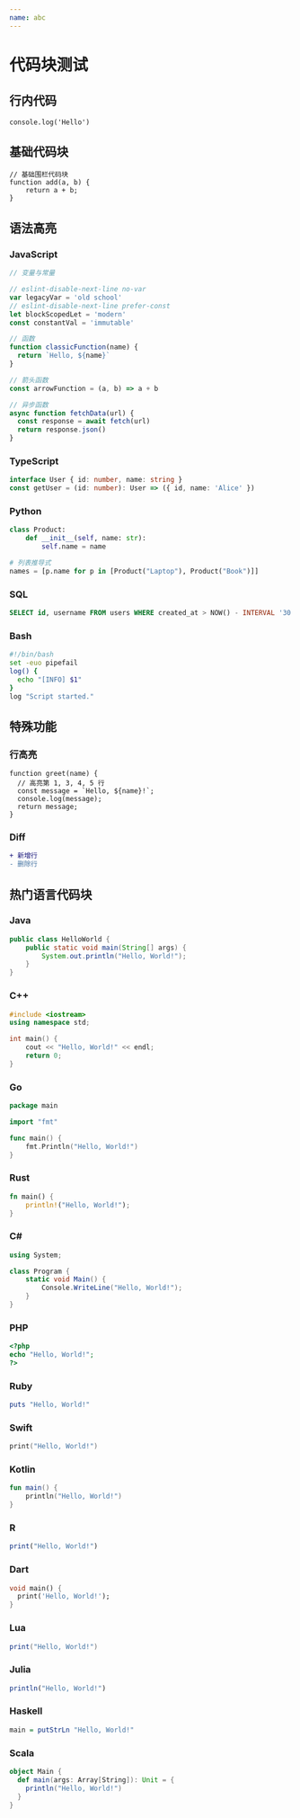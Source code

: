 ```yaml
---
name: abc
---
```


# 代码块测试

## 行内代码

`console.log('Hello')`

## 基础代码块

```
// 基础围栏代码块
function add(a, b) {
    return a + b;
}
```

## 语法高亮

### JavaScript

```javascript
// 变量与常量

// eslint-disable-next-line no-var
var legacyVar = 'old school'
// eslint-disable-next-line prefer-const
let blockScopedLet = 'modern'
const constantVal = 'immutable'

// 函数
function classicFunction(name) {
  return `Hello, ${name}`
}

// 箭头函数
const arrowFunction = (a, b) => a + b

// 异步函数
async function fetchData(url) {
  const response = await fetch(url)
  return response.json()
}
```

### TypeScript

```typescript
interface User { id: number, name: string }
const getUser = (id: number): User => ({ id, name: 'Alice' })
```

### Python

```python
class Product:
    def __init__(self, name: str):
        self.name = name

# 列表推导式
names = [p.name for p in [Product("Laptop"), Product("Book")]]
```

### SQL

```sql
SELECT id, username FROM users WHERE created_at > NOW() - INTERVAL '30 days';
```

### Bash

```bash
#!/bin/bash
set -euo pipefail
log() {
  echo "[INFO] $1"
}
log "Script started."
```

## 特殊功能

### 行高亮

```javascript{1,3-5}
function greet(name) {
  // 高亮第 1, 3, 4, 5 行
  const message = `Hello, ${name}!`;
  console.log(message);
  return message;
}
```

### Diff

```diff
+ 新增行
- 删除行
```

## 热门语言代码块

### Java

```java
public class HelloWorld {
    public static void main(String[] args) {
        System.out.println("Hello, World!");
    }
}
```

### C++

```cpp
#include <iostream>
using namespace std;

int main() {
    cout << "Hello, World!" << endl;
    return 0;
}
```

### Go

```go
package main

import "fmt"

func main() {
    fmt.Println("Hello, World!")
}
```

### Rust

```rust
fn main() {
    println!("Hello, World!");
}
```

### C#

```csharp
using System;

class Program {
    static void Main() {
        Console.WriteLine("Hello, World!");
    }
}
```

### PHP

```php
<?php
echo "Hello, World!";
?>
```

### Ruby

```ruby
puts "Hello, World!"
```

### Swift

```swift
print("Hello, World!")
```

### Kotlin

```kotlin
fun main() {
    println("Hello, World!")
}
```

### R

```r
print("Hello, World!")
```

### Dart

```dart
void main() {
  print('Hello, World!');
}
```

### Lua

```lua
print("Hello, World!")
```

### Julia

```julia
println("Hello, World!")
```

### Haskell

```haskell
main = putStrLn "Hello, World!"
```

### Scala

```scala
object Main {
  def main(args: Array[String]): Unit = {
    println("Hello, World!")
  }
}
```
